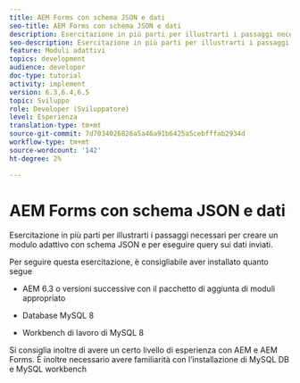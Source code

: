 ```yaml
---
title: AEM Forms con schema JSON e dati
seo-title: AEM Forms con schema JSON e dati
description: Esercitazione in più parti per illustrarti i passaggi necessari per creare un modulo adattivo con schema JSON e per eseguire query sui dati inviati.
seo-description: Esercitazione in più parti per illustrarti i passaggi necessari per creare un modulo adattivo con schema JSON e per eseguire query sui dati inviati.
feature: Moduli adattivi
topics: development
audience: developer
doc-type: tutorial
activity: implement
version: 6.3,6.4,6.5
topic: Sviluppo
role: Developer (Sviluppatore)
level: Esperienza
translation-type: tm+mt
source-git-commit: 7d7034026826a5a46a91b6425a5cebfffab2934d
workflow-type: tm+mt
source-wordcount: '142'
ht-degree: 2%

---
```



# AEM Forms con schema JSON e dati

Esercitazione in più parti per illustrarti i passaggi necessari per creare un modulo adattivo con schema JSON e per eseguire query sui dati inviati.

Per seguire questa esercitazione, è consigliabile aver installato quanto segue

* AEM 6.3 o versioni successive con il pacchetto di aggiunta di moduli appropriato

* Database MySQL 8

* Workbench di lavoro di MySQL 8

Si consiglia inoltre di avere un certo livello di esperienza con AEM e AEM Forms. È inoltre necessario avere familiarità con l’installazione di MySQL DB e MySQL workbench


